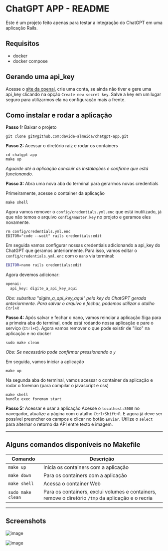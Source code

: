 # ChatGPT APP - README

Este é um projeto feito apenas para testar a integração do ChatGPT em uma aplicação Rails.

## Requisitos
- docker
- docker compose

## Gerando uma api_key
Acesse o [site da openai](https://platform.openai.com/account/api-keys), crie uma conta, se ainda não tiver e gere uma api_key clicando na opção `Create new secret key`. Salve a key em um lugar seguro para utilizarmos ela na configuração mais a frente.

## Como instalar e rodar a aplicação
**Passo 1:** Baixar o projeto
```
git clone git@github.com:davide-almeida/chatgpt-app.git
```
**Passo 2:** Acessar o diretório raiz e rodar os containers
```
cd chatgpt-app
make up
```
_Aguarde até a aplicação concluir as instalações e confirme que está funcionando._

**Passo 3:** Abra uma nova aba do terminal para gerarmos novas credentials

Primeiramente, acesse o container da aplicação
```
make shell
```

Agora vamos remover o `config/credentials.yml.enc` que está inutilizado, já que não temos o arquivo `config/master.key` no projeto e geramos eles novamente.
```
rm config/credentials.yml.enc
EDITOR="code --wait" rails credentials:edit
```

Em seguida vamos configurar nossas credentials adicionando a api_key do ChatGPT que geramos anteriormente. Para isso, vamos editar o `config/credentials.yml.enc` com o `nano` via terminal:
```bash
EDITOR=nano rails credentials:edit
```

Agora devemos adicionar:
```bash
openai:
  api_key: digite_a_api_key_aqui
```

_Obs: substitua "digite_a_api_key_aqui" pela key do ChatGPT gerada anteriormente. Para salvar o arquivo e fechar, podemos utilizar o atalho `Ctrl+X`_

**Passo 4:** Após salvar e fechar o nano, vamos reinciar a aplicação
Siga para a primeira aba do terminal, onde está rodando nossa aplicação e pare o serviço (`Ctrl+C`).
Agora vamos remover o que pode existir de "lixo" na aplicação e no docker
```
sudo make clean
```
_Obs: Se necessário pode confirmar pressionando o `y`_

Em seguida, vamos iniciar a aplicação
```
make up
```

Na segunda aba do terminal, vamos acessar o container da aplicação e rodar o foreman (para compilar o javascript e css)
```
make shell
bundle exec foreman start
```

**Passo 5:** Acessar e usar a aplicação
Acesse o `localhost:3000` no navegador, atualize a página com o atalho `Ctrl+Shift+R`.
E agora já deve ser possível preencher os campos e clicar no botão `Enviar`. Utilize o `select` para alternar o retorno da API entre texto e imagem.

---

## Alguns comandos disponíveis no Makefile
| Comando | Descrição |
| --- | --- |
| `make up` | Inicia os containers com a aplicação |
| `make down` | Para os containers com a aplicação |
| `make shell` | Acessa o container Web |
| `sudo make clean` | Para os containers, exclui volumes e containers, remove o diretório `/tmp` da aplicação e o recria |

---

## Screenshots

![image](https://user-images.githubusercontent.com/85287720/230801496-4526b6d1-6b64-42fe-83b1-b8526bfcf382.png)

![image](https://user-images.githubusercontent.com/85287720/230801681-9c1a3354-f4bc-47a0-8ff8-8bb0182a50af.png)

